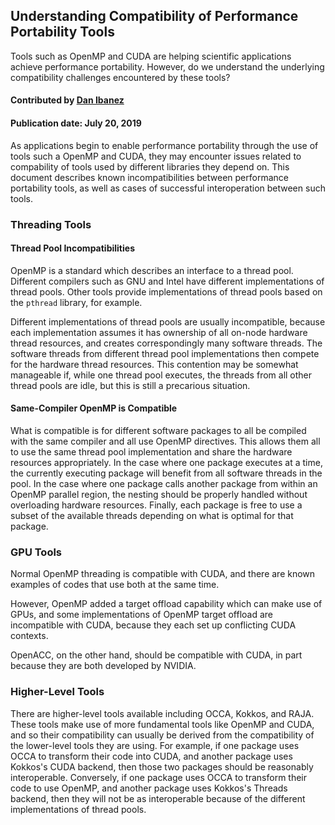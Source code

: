 ## Understanding Compatibility of Performance Portability Tools

<!--- deck text start --->
Tools such as OpenMP and CUDA are helping scientific applications achieve performance portability. However, do we understand the underlying compatibility challenges encountered by these tools?
<!--- deck text end --->

#### Contributed by [Dan Ibanez](https://github.com/ibaned)

#### Publication date: July 20, 2019

As applications begin to enable performance portability through the use of
tools such a OpenMP and CUDA, they may encounter issues related to compability of tools used by different libraries they depend on. This document describes known incompatibilities between performance portability tools, as well as cases of successful interoperation between such tools.

### Threading Tools
#### Thread Pool Incompatibilities

OpenMP is a standard which describes an interface to a thread pool.
Different compilers such as GNU and Intel have different implementations of thread pools.
Other tools provide implementations of thread pools based on the `pthread` library, for example.

Different implementations of thread pools are usually incompatible, because
each implementation assumes it has ownership of all on-node hardware thread
resources, and creates correspondingly many software threads.
The software threads from different thread pool implementations then compete
for the hardware thread resources.
This contention may be somewhat manageable if, while one thread pool executes,
the threads from all other thread pools are idle, but this is still a precarious situation.

#### Same-Compiler OpenMP is Compatible

What is compatible is for different software packages to all be compiled with the same
compiler and all use OpenMP directives.
This allows them all to use the same thread pool implementation and share the hardware
resources appropriately.
In the case where one package executes at a time, the currently executing package will benefit
from all software threads in the pool.
In the case where one package calls another package from within an OpenMP parallel region,
the nesting should be properly handled without overloading hardware resources.
Finally, each package is free to use a subset of the available threads depending on what
is optimal for that package.

### GPU Tools

Normal OpenMP threading is compatible with CUDA, and there are known examples of
codes that use both at the same time.

However, OpenMP added a target offload capability which can make use of GPUs, and some implementations
of OpenMP target offload are incompatible with CUDA, because they each set up conflicting CUDA contexts.


OpenACC, on the other hand, should be compatible with CUDA, in part because they are both
developed by NVIDIA.

### Higher-Level Tools

There are higher-level tools available including OCCA, Kokkos, and RAJA.
These tools make use of more fundamental tools like OpenMP and CUDA, and so their
compatibility can usually be derived from the compatibility of the lower-level tools they are using.
For example, if one package uses OCCA to transform their code into CUDA, and another
package uses Kokkos's CUDA backend, then those two packages should be reasonably interoperable.
Conversely, if one package uses OCCA to transform their code to use OpenMP,
and another package uses Kokkos's Threads backend, then they will not be as interoperable
because of the different implementations of thread pools.



<!---
Publish: yes
Pinned: no
Topics: Performance portability
RSS update: 2021-05-12
--->

